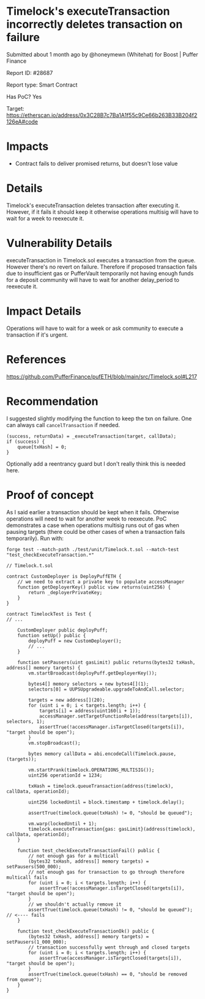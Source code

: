 # Timelock's executeTransaction incorrectly deletes transaction on failure
Submitted about 1 month ago by @honeymewn (Whitehat) for Boost | Puffer Finance

Report ID: #28687

Report type: Smart Contract

Has PoC? Yes

Target: https://etherscan.io/address/0x3C28B7c7Ba1A1f55c9Ce66b263B33B204f2126eA#code

# Impacts
- Contract fails to deliver promised returns, but doesn't lose value

# Details

Timelock's executeTransaction deletes transaction after executing it. However, if it fails it should keep it otherwise operations multisig will have to wait for a week to reexecute it.

# Vulnerability Details
executeTransaction in Timelock.sol executes a transaction from the queue. However there's no revert on failure. Therefore if proposed transaction fails due to insufficient gas or PufferVault temporarily not having enough funds for a deposit community will have to wait for another delay_period to reexecute it.

# Impact Details
Operations will have to wait for a week or ask community to execute a transaction if it's urgent.

# References
https://github.com/PufferFinance/pufETH/blob/main/src/Timelock.sol#L217

# Recommendation
I suggested slightly modifying the function to keep the txn on failure. One can always call `cancelTransaction` if needed.

```
(success, returnData) = _executeTransaction(target, callData);
if (success) {
    queue[txHash] = 0;
}
```

Optionally add a reentrancy guard but I don't really think this is needed here.

# Proof of concept

As I said earlier a transaction should be kept when it fails. Otherwise operations will need to wait for another week to reexecute. PoC demonstrates a case when operations multisig runs out of gas when pausing targets (there could be other cases of when a transaction fails temporarily). Run with:

`forge test --match-path ./test/unit/Timelock.t.sol --match-test "test_checkExecuteTransaction.*"`

```
// Timelock.t.sol

contract CustomDeployer is DeployPuffETH {
    // we need to extract a private key to populate accessManager
    function getDeployerKey() public view returns(uint256) {
        return _deployerPrivateKey;
    }
}

contract TimelockTest is Test {
// ...

    CustomDeployer public deployPuff;
    function setUp() public {
        deployPuff = new CustomDeployer();
        // ...
    }

    function setPausers(uint gasLimit) public returns(bytes32 txHash, address[] memory targets) {
        vm.startBroadcast(deployPuff.getDeployerKey());

        bytes4[] memory selectors = new bytes4[](1);
        selectors[0] = UUPSUpgradeable.upgradeToAndCall.selector;

        targets = new address[](20);
        for (uint i = 0; i < targets.length; i++) {
            targets[i] = address(uint160(i + 1));
            accessManager.setTargetFunctionRole(address(targets[i]), selectors, 1);
            assertTrue(!accessManager.isTargetClosed(targets[i]), "target should be open");
        }
        vm.stopBroadcast();

        bytes memory callData = abi.encodeCall(Timelock.pause, (targets));

        vm.startPrank(timelock.OPERATIONS_MULTISIG());
        uint256 operationId = 1234;

        txHash = timelock.queueTransaction(address(timelock), callData, operationId);

        uint256 lockedUntil = block.timestamp + timelock.delay();

        assertTrue(timelock.queue(txHash) != 0, "should be queued");

        vm.warp(lockedUntil + 1);
        timelock.executeTransaction{gas: gasLimit}(address(timelock), callData, operationId);
    }

    function test_checkExecuteTransactionFail() public {
        // not enough gas for a multicall
        (bytes32 txHash, address[] memory targets) = setPausers(500_000);
        // not enough gas for transaction to go through therefore multicall fails
        for (uint i = 0; i < targets.length; i++) {
            assertTrue(!accessManager.isTargetClosed(targets[i]), "target should be open");
        }
        // we shouldn't actually remove it
        assertTrue(timelock.queue(txHash) != 0, "should be queued"); // <---- fails
    }

    function test_checkExecuteTransactionOk() public {
        (bytes32 txHash, address[] memory targets) = setPausers(1_000_000);
        // transaction successfully went through and closed targets
        for (uint i = 0; i < targets.length; i++) {
            assertTrue(accessManager.isTargetClosed(targets[i]), "target should be open");
        }
        assertTrue(timelock.queue(txHash) == 0, "should be removed from queue");
    }
}
```
